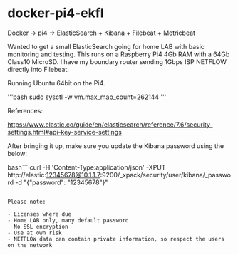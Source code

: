 # docker-pi4-ekfl
Docker -> pi4 -> ElasticSearch + Kibana + Filebeat + Metricbeat

Wanted to get a small ElasticSearch going for home LAB with basic monitoring and testing. This runs on a Raspberry Pi4 4Gb RAM with a 64Gb Class10 MicroSD.
I have my boundary router sending 1Gbps ISP NETFLOW directly into Filebeat.

Running Ubuntu 64bit on the Pi4.

'''bash
sudo sysctl -w vm.max_map_count=262144
'''

References:

https://www.elastic.co/guide/en/elasticsearch/reference/7.6/security-settings.html#api-key-service-settings

After bringing it up, make sure you update the Kibana password using the below:

bash```
curl -H 'Content-Type:application/json' -XPUT http://elastic:12345678@10.1.1.7:9200/_xpack/security/user/kibana/_password -d "{\"password\": \"12345678\"}"
```

Please note:

- Licenses where due
- Home LAB only, many default password
- No SSL encryption
- Use at own risk
- NETFLOW data can contain private information, so respect the users on the network